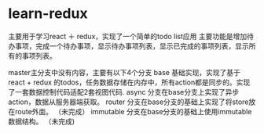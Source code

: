 # learn-redux

主要用于学习react ＋ redux，实现了一个简单的todo list应用
主要功能是增加待办事项，完成一个待办事项，显示待办事项列表，显示已完成的事项列表，显示所有的事项列表。

master主分支中没有内容，主要有以下4个分支
base 基础实现，实现了基于react + redux 的todos，任务数据存储在内存中，所有action都是同步的。实现了一套数据控制代码适配2套视图代码.
async 分支在base分支上实现了异步action，数据从服务器端获取。
router 分支在base分支的基础上实现了将store放在route外面。 （未完成）
immutable 分支在base分支的基础上使用immutable数据结构。 （未完成)


